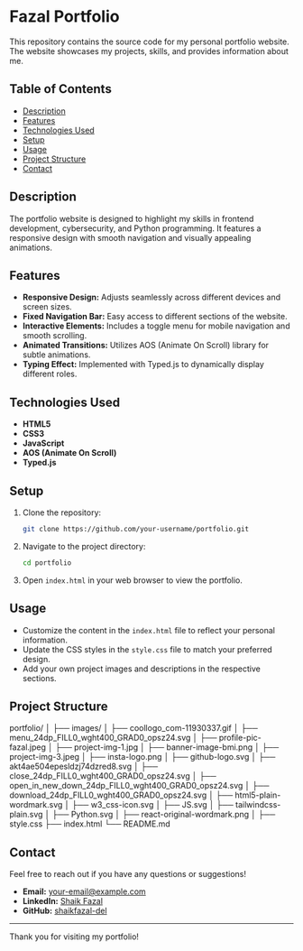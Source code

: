 # Fazal Portfolio

This repository contains the source code for my personal portfolio website. The website showcases my projects, skills, and provides information about me.

## Table of Contents

- [Description](#description)
- [Features](#features)
- [Technologies Used](#technologies-used)
- [Setup](#setup)
- [Usage](#usage)
- [Project Structure](#project-structure)
- [Contact](#contact)

## Description

The portfolio website is designed to highlight my skills in frontend development, cybersecurity, and Python programming. It features a responsive design with smooth navigation and visually appealing animations.

## Features

- **Responsive Design:** Adjusts seamlessly across different devices and screen sizes.
- **Fixed Navigation Bar:** Easy access to different sections of the website.
- **Interactive Elements:** Includes a toggle menu for mobile navigation and smooth scrolling.
- **Animated Transitions:** Utilizes AOS (Animate On Scroll) library for subtle animations.
- **Typing Effect:** Implemented with Typed.js to dynamically display different roles.

## Technologies Used

- **HTML5**
- **CSS3**
- **JavaScript**
- **AOS (Animate On Scroll)**
- **Typed.js**

## Setup

1. Clone the repository:

    ```bash
    git clone https://github.com/your-username/portfolio.git
    ```

2. Navigate to the project directory:

    ```bash
    cd portfolio
    ```

3. Open `index.html` in your web browser to view the portfolio.

## Usage

- Customize the content in the `index.html` file to reflect your personal information.
- Update the CSS styles in the `style.css` file to match your preferred design.
- Add your own project images and descriptions in the respective sections.

## Project Structure

portfolio/
│
├── images/
│ ├── coollogo_com-11930337.gif
│ ├── menu_24dp_FILL0_wght400_GRAD0_opsz24.svg
│ ├── profile-pic-fazal.jpeg
│ ├── project-img-1.jpg
│ ├── banner-image-bmi.png
│ ├── project-img-3.jpeg
│ ├── insta-logo.png
│ ├── github-logo.svg
│ ├── akt4ae504epesldzj74dzred8.svg
│ ├── close_24dp_FILL0_wght400_GRAD0_opsz24.svg
│ ├── open_in_new_down_24dp_FILL0_wght400_GRAD0_opsz24.svg
│ ├── download_24dp_FILL0_wght400_GRAD0_opsz24.svg
│ ├── html5-plain-wordmark.svg
│ ├── w3_css-icon.svg
│ ├── JS.svg
│ ├── tailwindcss-plain.svg
│ ├── Python.svg
│ ├── react-original-wordmark.png
│
├── style.css
├── index.html
└── README.md



## Contact

Feel free to reach out if you have any questions or suggestions!

- **Email:** your-email@example.com
- **LinkedIn:** [Shaik Fazal](https://www.linkedin.com/in/shaik-fazal/)
- **GitHub:** [shaikfazal-del](https://github.com/shaikfazal-del)

---

Thank you for visiting my portfolio!
